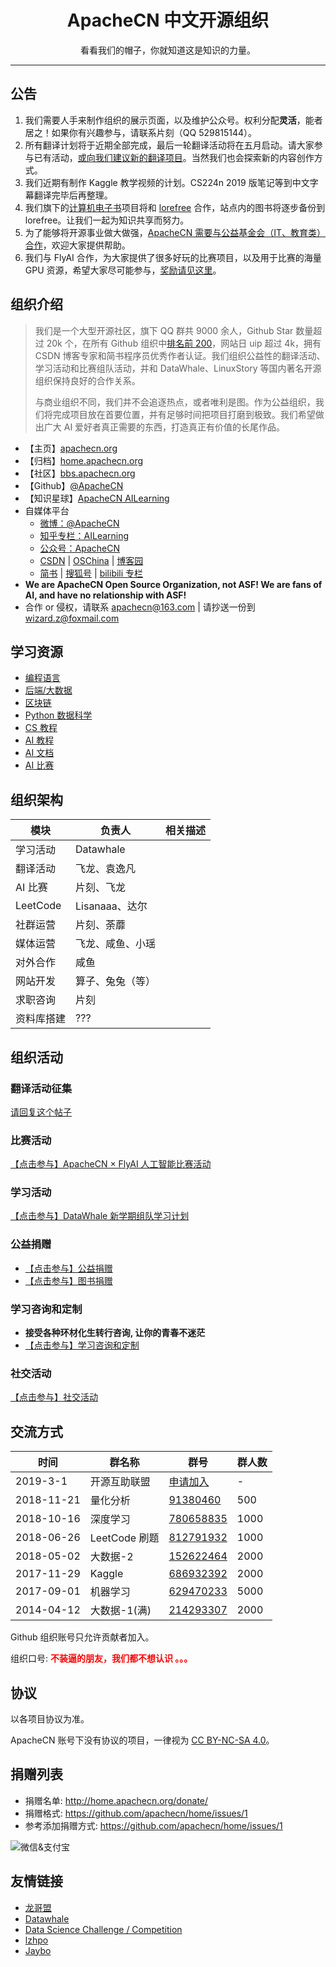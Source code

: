 # <center>ApacheCN 中文开源组织</center>
<center>看看我们的帽子，你就知道这是知识的力量。</center>

---

## **公告**

1.  我们需要人手来制作组织的展示页面，以及维护公众号。权利分配**灵活**，能者居之！如果你有兴趣参与，请联系片刻（QQ 529815144）。
1.  所有翻译计划将于近期全部完成，最后一轮翻译活动将在五月启动。请大家参与已有活动，[或向我们建议新的翻译项目](http://bbs.apachecn.org/thread-77.htm)。当然我们也会探索新的内容创作方式。
1.  我们近期有制作 Kaggle 教学视频的计划。CS224n 2019 版笔记等到中文字幕翻译完毕后再整理。
1.  我们旗下的[计算机电子书](https://it-ebooks.flygon.net)项目将和 [lorefree](http://lorefree.com/) 合作，站点内的图书将逐步备份到 lorefree。让我们一起为知识共享而努力。
1.  为了能够将开源事业做大做强，[ApacheCN 需要与公益基金会（IT、教育类）合作](https://www.zhihu.com/question/318287335)，欢迎大家提供帮助。
1.  我们与 FlyAI 合作，为大家提供了很多好玩的比赛项目，以及用于比赛的海量 GPU 资源，希望大家尽可能参与，[奖励请见这里](http://home.apachecn.org/game/)。


## **组织介绍**

> 我们是一个大型开源社区，旗下 QQ 群共 9000 余人，Github Star 数量超过 20k 个，在所有 Github 组织中[排名前 200](https://gitstar-ranking.com/apachecn)，网站日 uip 超过 4k，拥有 CSDN 博客专家和简书程序员优秀作者认证。我们组织公益性的翻译活动、学习活动和比赛组队活动，并和 DataWhale、LinuxStory 等国内著名开源组织保持良好的合作关系。
> 
> 与商业组织不同，我们并不会追逐热点，或者唯利是图。作为公益组织，我们将完成项目放在首要位置，并有足够时间把项目打磨到极致。我们希望做出广大 AI 爱好者真正需要的东西，打造真正有价值的长尾作品。

* 【主页】[apachecn.org](https://www.apachecn.org)
* 【归档】[home.apachecn.org](http://home.apachecn.org)
* 【社区】[bbs.apachecn.org](http://bbs.apachecn.org/)
* 【Github】[@ApacheCN](https://github.com/apachecn)
* 【知识星球】[ApacheCN AILearning](https://t.zsxq.com/BI6EmIm)
* 自媒体平台
    * [微博：@ApacheCN](https://weibo.com/u/6326715527)
    * [知乎专栏：AILearning](https://zhuanlan.zhihu.com/apachecn-mlia)
    * [公众号：ApacheCN](http://mp.weixin.qq.com/profile?src=3&timestamp=1555603878&ver=1&signature=DnD762y9bq02hGi9IzUAYmY0AfwPGvEK8H7DPS61628tqdCarIXroR901nmzpMpBIeJPkJTUiQgGZdXxrrr1wg==)
    * [CSDN](https://blog.csdn.net/wizardforcel/article/category/8437073) | [OSChina](https://my.oschina.net/repine/) | [博客园](https://www.cnblogs.com/wizardforcel/category/1352397.html)
    * [简书](https://www.jianshu.com/c/4ee721d0c474) | [搜狐号](https://m.sohu.com/media/120101632) | [bilibili 专栏](https://space.bilibili.com/9169694/article)
* **We are ApacheCN Open Source Organization, not ASF! We are fans of AI, and have no relationship with ASF!**
* 合作 or 侵权，请联系 <apachecn@163.com> | 请抄送一份到 <wizard.z@foxmail.com>

## **学习资源**

+   [编程语言](http://home.apachecn.org/translate)
+   [后端/大数据](http://home.apachecn.org/translate)
+   [区块链](http://home.apachecn.org/translate)
+   [Python 数据科学](http://home.apachecn.org/translate)
+   [CS 教程](http://home.apachecn.org/translate)
+   [AI 教程](http://home.apachecn.org/translate)
+   [AI 文档](http://home.apachecn.org/translate)
+   [AI 比赛](http://home.apachecn.org/translate)

## **组织架构**

| 模块             | 负责人                       | 相关描述 |
| --- | --- | --- |
| 学习活动         | Datawhale                    |           |
| 翻译活动         | 飞龙、袁逸凡                 |           |
| AI 比赛          | 片刻、飞龙                   |           |
| LeetCode         | Lisanaaa、达尔               |           |
| 社群运营         | 片刻、荼蘼                   |           |
| 媒体运营         | 飞龙、咸鱼、小瑶             |           |
| 对外合作         | 咸鱼                         |           |
| 网站开发         | 算子、兔兔（等）             |           |
| 求职咨询         | 片刻                         |           |
| 资料库搭建       | ???                          |           |

## **组织活动**

### 翻译活动征集

[请回复这个帖子](http://bbs.apachecn.org/thread-77.htm)

### 比赛活动

[【点击参与】ApacheCN × FlyAI 人工智能比赛活动](http://home.apachecn.org/game/)

### 学习活动

[【点击参与】DataWhale 新学期组队学习计划](http://url.cn/5P7UcMt)

### 公益捐赠

* [【点击参与】公益捐赠](http://home.apachecn.org/donate)
* [【点击参与】图书捐赠](http://home.apachecn.org/donate/1-book)

### 学习咨询和定制

* **接受各种环材化生转行咨询, 让你的青春不迷茫**
* [【点击参与】学习咨询和定制](http://home.apachecn.org/map)

### 社交活动

[【点击参与】社交活动](http://home.apachecn.org/social)

## **交流方式**

| 时间 | 群名称  | 群号  | 群人数  |
| ------------ | ------------ | ------------ | ------------ |
| 2019-3-1 | 开源互助联盟 | <a target="_blank" href="https://www.wjx.top/m/35404877.aspx" target="_blank" rel="noopener">申请加入</a> | - |
| 2018-11-21 | 量化分析 | <a target="_blank" href="https://jq.qq.com/?_wv=1027&k=5zZh6MK" target="_blank" rel="noopener">91380460</a> | 500 |
| 2018-10-16 | 深度学习 | <a target="_blank" href="//shang.qq.com/wpa/qunwpa?idkey=8105fc3899b7e5e755988b7825a121d2115ce453d57a6561aa08d90a7b546401" target="_blank" rel="noopener">780658835</a> | 1000 |
| 2018-06-26 | LeetCode 刷题 | <a target="_blank" href="//shang.qq.com/wpa/qunwpa?idkey=fb51367d7878250980024da7f1bdca8d4dab15e6c9864dba29aff27a407f4436" target="_blank" rel="noopener">812791932</a> | 1000 |
| 2018-05-02 | 大数据-2 | <a href="//shang.qq.com/wpa/qunwpa?idkey=5d65b0774e5750e97e5725a201ccf158c84056ab77630223f854f57fa2fb544a" target="_blank" rel="noopener">152622464</a> | 2000 |
| 2017-11-29 | Kaggle | <a href="//shang.qq.com/wpa/qunwpa?idkey=716b584bbd7cdf64e961b499c7fb5891faf1f6c92dad026e3c596a57c834f1ec" target="_blank" rel="noopener">686932392</a> | 2000 |
| 2017-09-01 | 机器学习 | <a href="//shang.qq.com/wpa/qunwpa?idkey=bcee938030cc9e1552deb3bd9617bbbf62d3ec1647e4b60d9cd6b6e8f78ddc03" target="_blank" rel="noopener">629470233</a> | 5000 |
| 2014-04-12 | 大数据-1(满) | <a href="//shang.qq.com/wpa/qunwpa?idkey=952c3066344564ac53131f7e101948b0b5e5814390fa24bbfa69e76ff915beb7" target="_blank" rel="noopener">214293307</a> | 2000 |

Github 组织账号只允许贡献者加入。

组织口号: <strong><span style="color: #ff0000;">不装逼的朋友，我们都不想认识 。。。</span></strong>

## **协议**

以各项目协议为准。

ApacheCN 账号下没有协议的项目，一律视为 [CC BY-NC-SA 4.0](https://creativecommons.org/licenses/by-nc-sa/4.0/deed.zh)。

## **捐赠列表**

* 捐赠名单: <http://home.apachecn.org/donate/>
* 捐赠格式: <https://github.com/apachecn/home/issues/1>
* 参考添加捐赠方式: <https://github.com/apachecn/home/issues/1>

<img src="http://data.apachecn.org/img/about/donate.jpg" alt="微信&支付宝" />

## **友情链接**

+   [龙哥盟](https://flygon.net)
+   [Datawhale](https://blog.csdn.net/Datawhale)
+   [Data Science Challenge / Competition](https://iphysresearch.github.io/DataSciComp/)
+   [lzhpo](http://www.liuzhaopo.top)
+   [Jaybo](https://strivebo.com)
